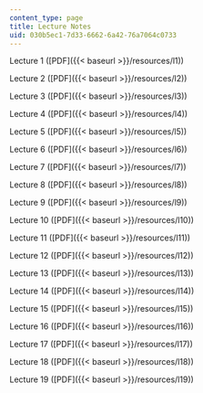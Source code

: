 ```yaml
---
content_type: page
title: Lecture Notes
uid: 030b5ec1-7d33-6662-6a42-76a7064c0733
---
```


Lecture 1 ([PDF]({{< baseurl >}}/resources/l1))

Lecture 2 ([PDF]({{< baseurl >}}/resources/l2))

Lecture 3 ([PDF]({{< baseurl >}}/resources/l3))

Lecture 4 ([PDF]({{< baseurl >}}/resources/l4))

Lecture 5 ([PDF]({{< baseurl >}}/resources/l5))

Lecture 6 ([PDF]({{< baseurl >}}/resources/l6))

Lecture 7 ([PDF]({{< baseurl >}}/resources/l7))

Lecture 8 ([PDF]({{< baseurl >}}/resources/l8))

Lecture 9 ([PDF]({{< baseurl >}}/resources/l9))

Lecture 10 ([PDF]({{< baseurl >}}/resources/l10))

Lecture 11 ([PDF]({{< baseurl >}}/resources/l11))

Lecture 12 ([PDF]({{< baseurl >}}/resources/l12))

Lecture 13 ([PDF]({{< baseurl >}}/resources/l13))

Lecture 14 ([PDF]({{< baseurl >}}/resources/l14))

Lecture 15 ([PDF]({{< baseurl >}}/resources/l15))

Lecture 16 ([PDF]({{< baseurl >}}/resources/l16))

Lecture 17 ([PDF]({{< baseurl >}}/resources/l17))

Lecture 18 ([PDF]({{< baseurl >}}/resources/l18))

Lecture 19 ([PDF]({{< baseurl >}}/resources/l19))